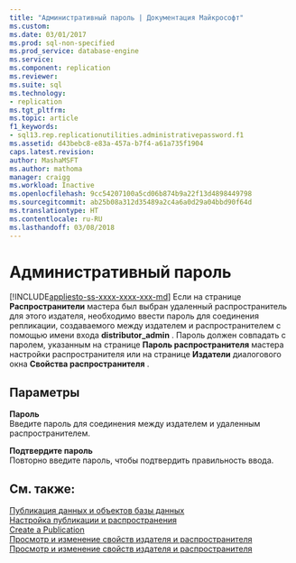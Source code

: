 ```yaml
---
title: "Административный пароль | Документация Майкрософт"
ms.custom: 
ms.date: 03/01/2017
ms.prod: sql-non-specified
ms.prod_service: database-engine
ms.service: 
ms.component: replication
ms.reviewer: 
ms.suite: sql
ms.technology:
- replication
ms.tgt_pltfrm: 
ms.topic: article
f1_keywords:
- sql13.rep.replicationutilities.administrativepassword.f1
ms.assetid: d43bebc8-e83a-457a-b7f4-a61a735f1904
caps.latest.revision: 
author: MashaMSFT
ms.author: mathoma
manager: craigg
ms.workload: Inactive
ms.openlocfilehash: 9cc54207100a5cd06b874b9a22f13d4898449798
ms.sourcegitcommit: ab25b08a312d35489a2c4a6a0d29a04bbd90f64d
ms.translationtype: HT
ms.contentlocale: ru-RU
ms.lasthandoff: 03/08/2018
---
```

# <a name="administrative-password"></a>Административный пароль
[!INCLUDE[appliesto-ss-xxxx-xxxx-xxx-md](../../includes/appliesto-ss-xxxx-xxxx-xxx-md.md)]
  Если на странице **Распространители** мастера был выбран удаленный распространитель для этого издателя, необходимо ввести пароль для соединения репликации, создаваемого между издателем и распространителем с помощью имени входа **distributor_admin** . Пароль должен совпадать с паролем, указанным на странице **Пароль распространителя** мастера настройки распространителя или на странице **Издатели** диалогового окна **Свойства распространителя** .  
  
## <a name="options"></a>Параметры  
 **Пароль**  
 Введите пароль для соединения между издателем и удаленным распространителем.  
  
 **Подтвердите пароль**  
 Повторно введите пароль, чтобы подтвердить правильность ввода.  
  
## <a name="see-also"></a>См. также:  
 [Публикация данных и объектов базы данных](../../relational-databases/replication/publish/publish-data-and-database-objects.md)   
 [Настройка публикации и распространения](../../relational-databases/replication/configure-publishing-and-distribution.md)   
 [Create a Publication](../../relational-databases/replication/publish/create-a-publication.md)   
 [Просмотр и изменение свойств издателя и распространителя](../../relational-databases/replication/view-and-modify-distributor-and-publisher-properties.md)   
 [Просмотр и изменение свойств издателя и распространителя](../../relational-databases/replication/view-and-modify-distributor-and-publisher-properties.md)  
  
  

